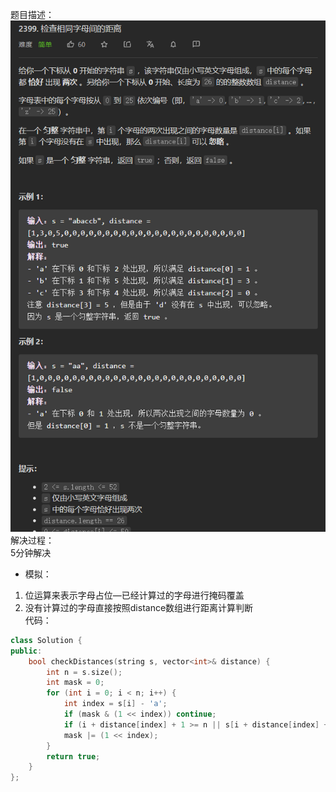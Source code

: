 题目描述：  
![image](/basical/array/image/image69.png)  
解决过程：  
5分钟解决  
- 模拟：
1. 位运算来表示字母占位—已经计算过的字母进行掩码覆盖
2. 没有计算过的字母直接按照distance数组进行距离计算判断  
代码：  
```cpp
class Solution {
public:
    bool checkDistances(string s, vector<int>& distance) {
        int n = s.size();
        int mask = 0;
        for (int i = 0; i < n; i++) {
            int index = s[i] - 'a';
            if (mask & (1 << index)) continue;
            if (i + distance[index] + 1 >= n || s[i + distance[index] + 1] != s[i]) return false;
            mask |= (1 << index);
        }
        return true;
    }
};
```